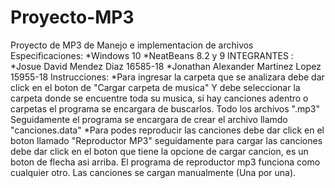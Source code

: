 # Proyecto-MP3
Proyecto de MP3 de Manejo e implementacion de archivos
Especificaciones:
  *Windows 10 
  *NeatBeans 8.2 y 9
INTEGRANTES :
  *Josue David Mendez Diaz 16585-18
  *Jonathan Alexander Martinez Lopez 15955-18
Instrucciones: 
  *Para ingresar la carpeta que se analizara debe dar click en el boton de "Cargar carpeta de musica" Y debe seleccionar la carpeta donde se encuentre toda su musica, si hay canciones adentro o carpetas el programa se encargara de buscarlos. Todo los archivos ".mp3" Seguidamente el programa se encargara de crear el archivo llamdo "canciones.data" 
  *Para podes reproducir las canciones debe dar click en el boton llamado "Reproductor MP3" seguidamente para cargar las canciones debe dar click en el boton que tiene la opcione de cargar cancion, es un boton de flecha asi arriba. El programa de reproductor mp3 funciona como cualquier otro. Las canciones se cargan manualmente (Una por una).
